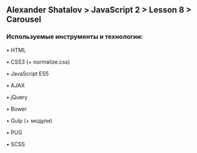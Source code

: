 ## Alexander Shatalov > JavaScript 2 > Lesson 8 > Carousel

### Используемые инструменты и технологии:
• HTML

• CSS3 (+ normalize.css)

• JavaScript ES5

• AJAX

• jQuery

• Bower

• Gulp (+ модули)

• PUG

• SCSS